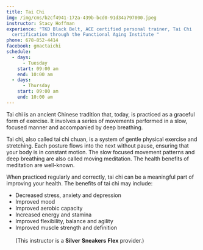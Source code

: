 ```yaml
---
title: Tai Chi
img: /img/cms/b2cf4941-172a-439b-bcd0-91d34a797000.jpeg
instructor: Stacy Hoffman
experience: "TKD Black Belt, ACE certified personal trainer, Tai Chi
  certification through the Functional Aging Institute "
phone: 678-852-4414
facebook: gmactaichi
schedule:
  - days:
      - Tuesday
    start: 09:00 am
    end: 10:00 am
  - days:
      - Thursday
    start: 09:00 am
    end: 10:00 am
---
```

Tai chi is an ancient Chinese tradition that, today, is practiced as a graceful form of exercise. It involves a series of movements performed in a slow, focused manner and accompanied by deep breathing.

Tai chi, also called tai chi chuan, is a system of gentle physical exercise and stretching. Each posture flows into the next without pause, ensuring that your body is in constant motion. The slow focused movement patterns and deep breathing are also called moving meditation. The health benefits of meditation are well-known.

When practiced regularly and correctly, tai chi can be a meaningful part of improving your health. The benefits of tai chi may include:

* Decreased stress, anxiety and depression
* Improved mood
* Improved aerobic capacity
* Increased energy and stamina
* Improved flexibility, balance and agility
* Improved muscle strength and definition\
  \
  (This instructor is a **Silver** **Sneakers** **Flex** provider.)